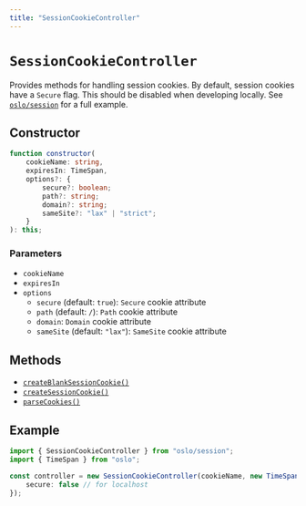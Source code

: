 ```yaml
---
title: "SessionCookieController"
---
```


# `SessionCookieController`

Provides methods for handling session cookies. By default, session cookies have a `Secure` flag. This should be disabled when developing locally. See [`oslo/session`](/reference/session) for a full example.

## Constructor

```ts
function constructor(
	cookieName: string,
	expiresIn: TimeSpan,
	options?: {
		secure?: boolean;
		path?: string;
		domain?: string;
		sameSite?: "lax" | "strict";
	}
): this;
```

### Parameters

- `cookieName`
- `expiresIn`
- `options`
  - `secure` (default: `true`): `Secure` cookie attribute
  - `path` (default: `/`): `Path` cookie attribute
  - `domain`: `Domain` cookie attribute
  - `sameSite` (default: `"lax"`): `SameSite` cookie attribute

## Methods

- [`createBlankSessionCookie()`](/reference/session/SessionCookieController)
- [`createSessionCookie()`](/reference/session/SessionCookieController)
- [`parseCookies()`](/reference/session/SessionCookieController)

## Example

```ts
import { SessionCookieController } from "oslo/session";
import { TimeSpan } from "oslo";

const controller = new SessionCookieController(cookieName, new TimeSpan(30, "d"), {
	secure: false // for localhost
});
```
